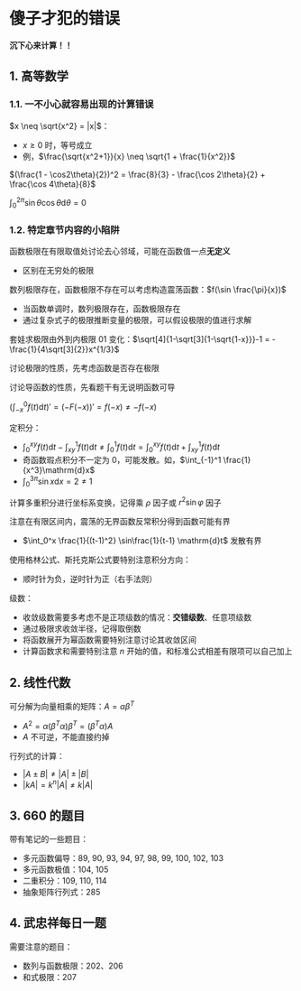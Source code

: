 <!-- omit in toc -->
# 傻子才犯的错误

**沉下心来计算！！**

## 1. 高等数学

### 1.1. 一不小心就容易出现的计算错误

$x \neq \sqrt{x^2} = |x|$：

- $x \geq 0$ 时，等号成立
- 例，$\frac{\sqrt{x^2+1}}{x} \neq \sqrt{1 + \frac{1}{x^2}}$

$(\frac{1 - \cos2\theta}{2})^2 = \frac{8}{3} - \frac{\cos 2\theta}{2} + \frac{\cos 4\theta}{8}$

$\int_0^{2\pi}\sin\theta\cos\theta\mathrm{d}\theta = 0$

### 1.2. 特定章节内容的小陷阱

函数极限在有限取值处讨论去心邻域，可能在函数值一点**无定义**

- 区别在无穷处的极限

数列极限存在，函数极限不存在可以考虑构造震荡函数：$f(\sin \frac{\pi}{x})$

- 当函数单调时，数列极限存在，函数极限存在
- 通过复杂式子的极限推断变量的极限，可以假设极限的值进行求解

套娃求极限由外到内极限 01 变化：$\sqrt[4]{1-\sqrt[3]{1-\sqrt{1-x}}}-1 = -\frac{1}{4\sqrt[3]{2}}x^{1/3}$

讨论极限的性质，先考虑函数是否存在极限

讨论导函数的性质，先看题干有无说明函数可导

$(\int_{-x}^0 f(t)\mathrm{d}t)' = (-F(-x))' = f(-x) \neq -f(-x)$

定积分：

- $\int_0^{xy}f(t)\mathrm{d}t - \int_{xy}^1f(t)\mathrm{d}t \neq \int_0^1f(t)\mathrm{d}t = \int_0^{xy}f(t)\mathrm{d}t + \int_{xy}^1f(t)\mathrm{d}t$
- 奇函数瑕点积分不一定为 0，可能发散。如，$\int_{-1}^1 \frac{1}{x^3}\mathrm{d}x$
- $\int_0^{3\pi}\sin x\mathrm{d}x = 2 \neq 1$

计算多重积分进行坐标系变换，记得乘 $\rho$ 因子或 $r^2\sin\varphi$ 因子

注意在有限区间内，震荡的无界函数反常积分得到函数可能有界

- $\int_0^x \frac{1}{(t-1)^2} \sin\frac{1}{t-1} \mathrm{d}t$ 发散有界

使用格林公式、斯托克斯公式要特别注意积分方向：

- 顺时针为负，逆时针为正（右手法则）

级数：

- 收敛级数需要多考虑不是正项级数的情况：**交错级数**、任意项级数
- 通过极限求收敛半径，记得取倒数
- 将函数展开为幂函数需要特别注意讨论其收敛区间
- 计算函数求和需要特别注意 $n$ 开始的值，和标准公式相差有限项可以自己加上

## 2. 线性代数

可分解为向量相乘的矩阵：$A = \alpha\beta^T$

- $A^2 = \alpha(\beta^T\alpha)\beta^T = (\beta^T\alpha)A$
- $A$ 不可逆，不能直接约掉

行列式的计算：

- $|A \pm B| \neq |A| \pm |B|$
- $|kA| = k^n|A| \neq k|A|$

## 3. 660 的题目

带有笔记的一些题目：

- 多元函数偏导：89, 90, 93, 94, 97, 98, 99, 100, 102, 103
- 多元函数极值：104, 105
- 二重积分：109, 110, 114
- 抽象矩阵行列式：285

## 4. 武忠祥每日一题

需要注意的题目：

- 数列与函数极限：202、206
- 和式极限：207
